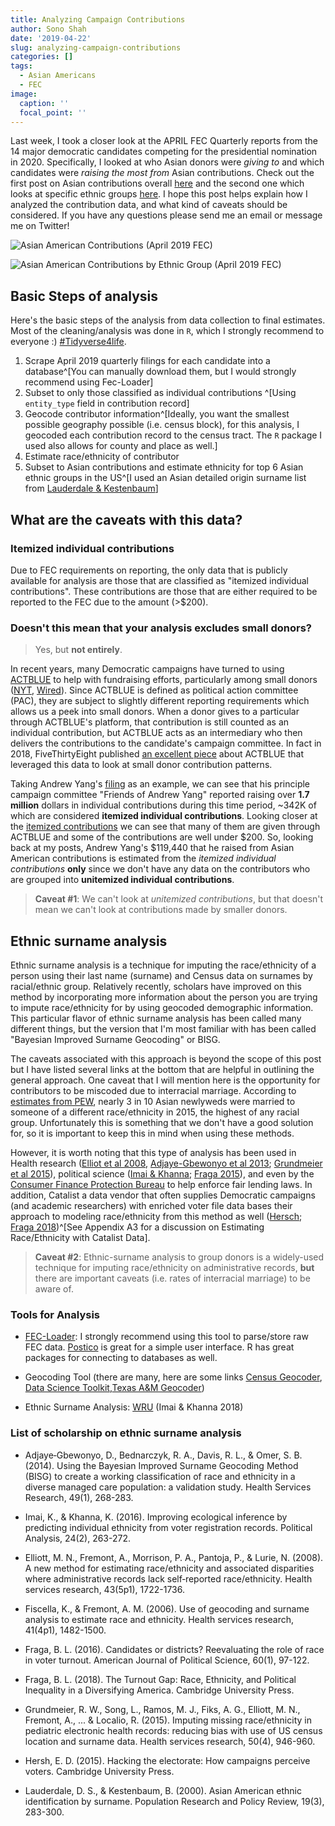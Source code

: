 ```yaml
---
title: Analyzing Campaign Contributions
author: Sono Shah
date: '2019-04-22'
slug: analyzing-campaign-contributions
categories: []
tags:
  - Asian Americans
  - FEC
image:
  caption: ''
  focal_point: ''
---
```


Last week, I took a closer look at the APRIL FEC Quarterly reports from the 14 major democratic candidates competing for the presidential nomination in 2020. Specifically, I looked at who Asian donors were *giving to* and which candidates were *raising the most from* Asian contributions. Check out the first post on Asian contributions overall [here](http://aapidata.com/blog/who-is-winning-asian-donors2020q1/) and the second one which looks at specific ethnic groups [here](http://aapidata.com/blog/who-is-winning-asian-donors2020q1-partb/). I hope this post helps explain how I analyzed the contribution data, and what kind of caveats should be considered. If you have any questions please send me an email or message me on Twitter!


![Asian American Contributions (April 2019 FEC)](/img/asian_contribs/asian-donors-to-dem-2019Q1.png)

![Asian American Contributions by Ethnic Group (April 2019 FEC)](/img/asian_contribs/part2-ethnic-totals.png)


## Basic Steps of analysis

Here's the basic steps of the analysis from data collection to final estimates. Most of the cleaning/analysis was done in `R`, which I strongly recommend to everyone  :) [#Tidyverse4life](https://www.tidyverse.org/).

1. Scrape April 2019 quarterly filings for each candidate into a database^[You can manually download them, but I would strongly recommend using Fec-Loader]
2. Subset to only those classified as individual contributions ^[Using `entity_type` field in contribution record]
3. Geocode contributor information^[Ideally, you want the smallest possible geography possible (i.e. census block), for this analysis, I geocoded each contribution record to the census tract. The `R` package I used also allows for county and place as well.]
4. Estimate race/ethnicity of contributor
5. Subset to Asian contributions and estimate ethnicity for top 6 Asian ethnic groups in the US^[I used an Asian detailed origin surname list from [Lauderdale & Kestenbaum](https://link.springer.com/article/10.1023/A:1026582308352)]


## What are the caveats with this data?

### Itemized individual contributions

Due to FEC requirements on reporting, the only data that is publicly available for analysis are those that are classified as "itemized individual contributions". These contributions are those that are either required to be reported to the FEC due to the amount (>$200). 

### Doesn't this mean that your analysis excludes small donors?

> Yes, but **not entirely**.

In recent years, many Democratic campaigns have turned to using [ACTBLUE](https://secure.actblue.com/) to help with fundraising efforts, particularly among small donors ([NYT](https://www.nytimes.com/2014/10/09/upshot/how-actblue-became-a-powerful-force-in-fund-raising.html), [Wired](https://www.wired.com/2015/11/actblues-one-click-donations-are-changing-the-2016-presidential-race/)). Since ACTBLUE is defined as political action committee (PAC), they are subject to slightly different reporting requirements which allows us a peek into small donors. When a donor gives to a particular through ACTBLUE's platform, that contribution is still counted as an individual contribution, but ACTBLUE acts as an intermediary who then delivers the contributions to the candidate's campaign committee. In fact in 2018, FiveThirtyEight published [an excellent piece](https://fivethirtyeight.com/features/how-actblue-is-trying-to-turn-small-donations-into-a-blue-wave/) about ACTBLUE that leveraged this data to look at small donor contribution patterns.  

Taking Andrew Yang's [filing](https://www.fec.gov/data/committee/C00659938/) as an example, we can see that his principle campaign committee "Friends of Andrew Yang" reported raising over **1.7 million** dollars in individual contributions during this time period, ~342K of which are considered **itemized individual contributions**. Looking closer at the [itemized contributions](https://www.fec.gov/data/receipts/?two_year_transaction_period=2020&cycle=2020&data_type=processed&committee_id=C00659938&min_date=01%2F01%2F2019&max_date=12%2F31%2F2020&line_number=F3P-17A) we can see that many of them are given through ACTBLUE and some of the contributions are well under $200. So, looking back at my posts, Andrew Yang's $119,440 that he raised from Asian American contributions is estimated from the *itemized individual contributions* **only** since we don't have any data on the contributors who are grouped into **unitemized individual contributions**.

> **Caveat #1**: We can't look at *unitemized contributions*, but that doesn't mean we can't look at contributions made by smaller donors.

## Ethnic surname analysis

Ethnic surname analysis is a technique for imputing the race/ethnicity of a person using their last name (surname) and Census data on surnames by racial/ethnic group. Relatively recently, scholars have improved on this method by incorporating more information about the person you are trying to impute race/ethnicity for by using geocoded demographic information. This particular flavor of ethnic surname analysis has been called many different things, but the version that I'm most familiar with has been called "Bayesian Improved Surname Geocoding" or BISG. 

The caveats associated with this approach is beyond the scope of this post but I have listed several links at the bottom that are helpful in outlining the general approach. One caveat that I will mention here is the opportunity for contributors to be miscoded due to interracial marriage. According to [estimates from PEW](https://www.pewresearch.org/fact-tank/2017/06/12/key-facts-about-race-and-marriage-50-years-after-loving-v-virginia/), nearly 3 in 10 Asian newlyweds were married to someone of a different race/ethnicity in 2015, the highest of any racial group. Unfortunately this is something that we don't have a good solution for, so it is important to keep this in mind when using these methods.

However, it is worth noting that this type of analysis has been used in Health research ([Elliot et al 2008](https://dx.doi.org/10.1111%2Fj.1475-6773.2008.00854.x), [Adjaye-Gbewonyo et al 2013](https://doi.org/10.1111/1475-6773.12089); [Grundmeier et al 2015](https://doi.org/10.1111/1475-6773.12295)), political science ([Imai & Khanna](https://doi.org/10.1093/pan/mpw001); [Fraga 2015](https://onlinelibrary.wiley.com/doi/abs/10.1111/ajps.12172)), and even by the [Consumer Finance Protection Bureau](https://www.consumerfinance.gov/data-research/research-reports/using-publicly-available-information-to-proxy-for-unidentified-race-and-ethnicity/) to help enforce fair lending laws. In addition, Catalist a data vendor that often supplies Democratic campaigns (and academic researchers) with enriched voter file data bases their approach to modeling race/ethnicity from this method as well ([Hersch](https://books.google.com/books?hl=en&lr=&id=DEuqCQAAQBAJ&oi=fnd&pg=PR7&dq=hacking+the+electrorate&ots=NSFxnh_DvD&sig=Syibag0Mh3z3xGjSCbs6pJAxibM); [Fraga 2018](https://doi.org/10.1017/9781108566483))^[See Appendix A3 for a discussion on Estimating Race/Ethnicity with Catalist Data].


> **Caveat #2**: Ethnic-surname analysis to group donors is a widely-used technique for imputing race/ethnicity on administrative records, **but** there are important caveats (i.e. rates of interracial marriage) to be aware of. 


### Tools for Analysis

- [FEC-Loader](https://github.com/PublicI/fec-loader): I strongly recommend using this tool to parse/store raw FEC data. [Postico](https://eggerapps.at/postico/) is great for a simple user interface. R has great packages for connecting to databases as well.

- Geocoding Tool (there are many, here are some links [Census Geocoder](https://geocoding.geo.census.gov/), [Data Science Toolkit](http://www.datasciencetoolkit.org/),[Texas A&M Geocoder](http://geoservices.tamu.edu/Services/Geocode/))

- Ethnic Surname Analysis: [WRU](https://github.com/kosukeimai/wru) (Imai & Khanna 2018)


### List of scholarship on ethnic surname analysis

- Adjaye‐Gbewonyo, D., Bednarczyk, R. A., Davis, R. L., & Omer, S. B. (2014). Using the Bayesian Improved Surname Geocoding Method (BISG) to create a working classification of race and ethnicity in a diverse managed care population: a validation study. Health Services Research, 49(1), 268-283.

- Imai, K., & Khanna, K. (2016). Improving ecological inference by predicting individual ethnicity from voter registration records. Political Analysis, 24(2), 263-272.

- Elliott, M. N., Fremont, A., Morrison, P. A., Pantoja, P., & Lurie, N. (2008). A new method for estimating race/ethnicity and associated disparities where administrative records lack self‐reported race/ethnicity. Health services research, 43(5p1), 1722-1736.

- Fiscella, K., & Fremont, A. M. (2006). Use of geocoding and surname analysis to estimate race and ethnicity. Health services research, 41(4p1), 1482-1500.

- Fraga, B. L. (2016). Candidates or districts? Reevaluating the role of race in voter turnout. American Journal of Political Science, 60(1), 97-122.

- Fraga, B. L. (2018). The Turnout Gap: Race, Ethnicity, and Political Inequality in a Diversifying America. Cambridge University Press.

- Grundmeier, R. W., Song, L., Ramos, M. J., Fiks, A. G., Elliott, M. N., Fremont, A., ... & Localio, R. (2015). Imputing missing race/ethnicity in pediatric electronic health records: reducing bias with use of US census location and surname data. Health services research, 50(4), 946-960.

- Hersh, E. D. (2015). Hacking the electorate: How campaigns perceive voters. Cambridge University Press.

- Lauderdale, D. S., & Kestenbaum, B. (2000). Asian American ethnic identification by surname. Population Research and Policy Review, 19(3), 283-300.


